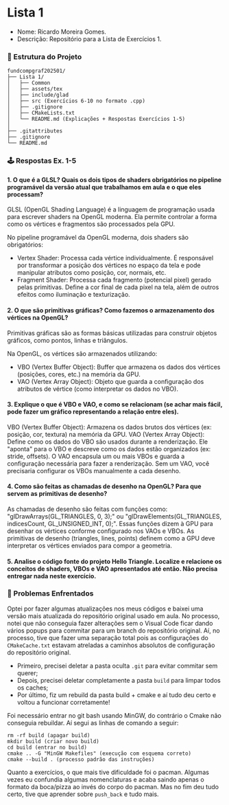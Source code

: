 # Lista 1
- Nome: Ricardo Moreira Gomes.
- Descrição: Repositório para a Lista de Exercícios 1.

### 📁 Estrutura do Projeto
```text
fundcompgraf202501/
├── Lista 1/
│   ├── Common
│   ├── assets/tex
│   ├── include/glad
│   ├── src (Exercícios 6-10 no formato .cpp)
│   ├── .gitignore
│   ├── CMakeLists.txt
│   └── README.md (Explicações + Respostas Exercícios 1-5)
│
├── .gitattributes
├── .gitignore
└── README.md
```

### 🕹️ Respostas Ex. 1-5

#### 1. O que é a GLSL? Quais os dois tipos de shaders obrigatórios no pipeline programável da versão atual que trabalhamos em aula e o que eles processam?
GLSL (OpenGL Shading Language) é a linguagem de programação usada para escrever shaders na OpenGL moderna. Ela permite controlar a forma como os vértices e fragmentos são processados pela GPU.

No pipeline programável da OpenGL moderna, dois shaders são obrigatórios:
* Vertex Shader: Processa cada vértice individualmente. É responsável por transformar a posição dos vértices no espaço da tela e pode manipular atributos como posição, cor, normais, etc.
* Fragment Shader: Processa cada fragmento (potencial pixel) gerado pelas primitivas. Define a cor final de cada pixel na tela, além de outros efeitos como iluminação e texturização.

#### 2. O que são primitivas gráficas? Como fazemos o armazenamento dos vértices na OpenGL?
Primitivas gráficas são as formas básicas utilizadas para construir objetos gráficos, como pontos, linhas e triângulos.

Na OpenGL, os vértices são armazenados utilizando:
* VBO (Vertex Buffer Object): Buffer que armazena os dados dos vértices (posições, cores, etc.) na memória da GPU.
* VAO (Vertex Array Object): Objeto que guarda a configuração dos atributos de vértice (como interpretar os dados no VBO).

#### 3. Explique o que é VBO e VAO, e como se relacionam (se achar mais fácil, pode fazer um gráfico representando a relação entre eles).
VBO (Vertex Buffer Object): Armazena os dados brutos dos vértices (ex: posição, cor, textura) na memória da GPU. VAO (Vertex Array Object): Define como os dados do VBO são usados durante a renderização. Ele "aponta" para o VBO e descreve como os dados estão organizados (ex: stride, offsets). O VAO encapsula um ou mais VBOs e guarda a configuração necessária para fazer a renderização. Sem um VAO, você precisaria configurar os VBOs manualmente a cada desenho.

#### 4. Como são feitas as chamadas de desenho na OpenGL? Para que servem as primitivas de desenho?
As chamadas de desenho são feitas com funções como: "glDrawArrays(GL_TRIANGLES, 0, 3);" ou "glDrawElements(GL_TRIANGLES, indicesCount, GL_UNSIGNED_INT, 0);". Essas funções dizem à GPU para desenhar os vértices conforme configurado nos VAOs e VBOs. As primitivas de desenho (triangles, lines, points) definem como a GPU deve interpretar os vértices enviados para compor a geometria.

#### 5. Analise o código fonte do projeto Hello Triangle. Localize e relacione os conceitos de shaders, VBOs e VAO apresentados até então. Não precisa entregar nada neste exercício.

### 🛑 Problemas Enfrentados
Optei por fazer algumas atualizações nos meus códigos e baixei uma versão mais atualizada do repositório original usado em aula. No processo, notei que não conseguia fazer alterações sem o Visual Code ficar dando vários popups para commitar para um branch do repositório original. Aí, no processo, tive que fazer uma separação total pois as configurações do `CMakeCache.txt` estavam atreladas a caminhos absolutos de configuração do repositório original.
* Primeiro, precisei deletar a pasta oculta `.git` para evitar commitar sem querer;
* Depois, precisei deletar completamente a pasta `build` para limpar todos os caches;
* Por último, fiz um rebuild da pasta build + cmake e aí tudo deu certo e voltou a funcionar corretamente!

Foi necessário entrar no git bash usando MinGW, do contrário o Cmake não conseguia rebuildar. Aí segui as linhas de comando a seguir:
```text
rm -rf build (apagar build)
mkdir build (criar novo build)
cd build (entrar no build)
cmake .. -G "MinGW Makefiles" (execução com esquema correto)
cmake --build . (processo padrão das instruções)
```

Quanto a exercícios, o que mais tive dificuldade foi o pacman. Algumas vezes eu confundia algumas nomenclaturas e acaba saindo apenas o formato da boca/pizza ao invés do corpo do pacman. Mas no fim deu tudo certo, tive que aprender sobre `push_back` e tudo mais.